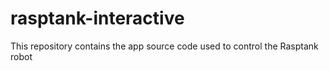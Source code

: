 # rasptank-interactive
This repository contains the app source code used to control the Rasptank robot
